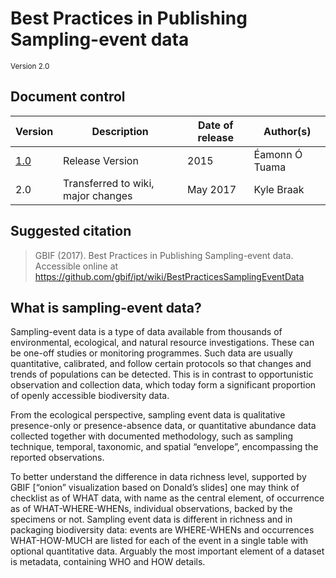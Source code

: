 # Best Practices in Publishing Sampling-event data
<sup>Version 2.0</sup>

## Document control

| Version | Description             | Date of release | Author(s)    |
|---------|-------------------------|-----------------|--------------|
| [1.0](http://links.gbif.org/ipt-sample-data-primer)   | Release Version         | 2015    | Éamonn Ó Tuama |
| 2.0 | Transferred to wiki, major changes | May 2017   | Kyle Braak |

## Suggested citation

> GBIF (2017). Best Practices in Publishing Sampling-event data. Accessible online at https://github.com/gbif/ipt/wiki/BestPracticesSamplingEventData

## What is sampling-event data?

Sampling-event data is a type of data available from thousands of environmental, ecological, and natural resource investigations. These can be one-off studies or monitoring programmes. Such data are usually quantitative, calibrated, and follow certain protocols so that changes and trends of populations can be detected. This is in contrast to opportunistic observation and collection data, which today form a significant proportion of openly accessible biodiversity data. 

From the ecological perspective, sampling event data is qualitative presence-only or presence-absence data, or quantitative abundance data collected together with documented methodology, such as sampling technique, temporal, taxonomic, and spatial “envelope”, encompassing the reported observations.

To better understand the difference in data richness level, supported by GBIF [“onion” visualization based on Donald’s slides] one may think of checklist as of WHAT data, with name as the central element, of occurrence as of WHAT-WHERE-WHENs, individual observations, backed by the specimens or not. Sampling event data is different in richness and in packaging biodiversity data: events are WHERE-WHENs and occurrences WHAT-HOW-MUCH are listed for each of the event in a single table with optional quantitative data. Arguably the most important element of a dataset is metadata, containing WHO and HOW details.